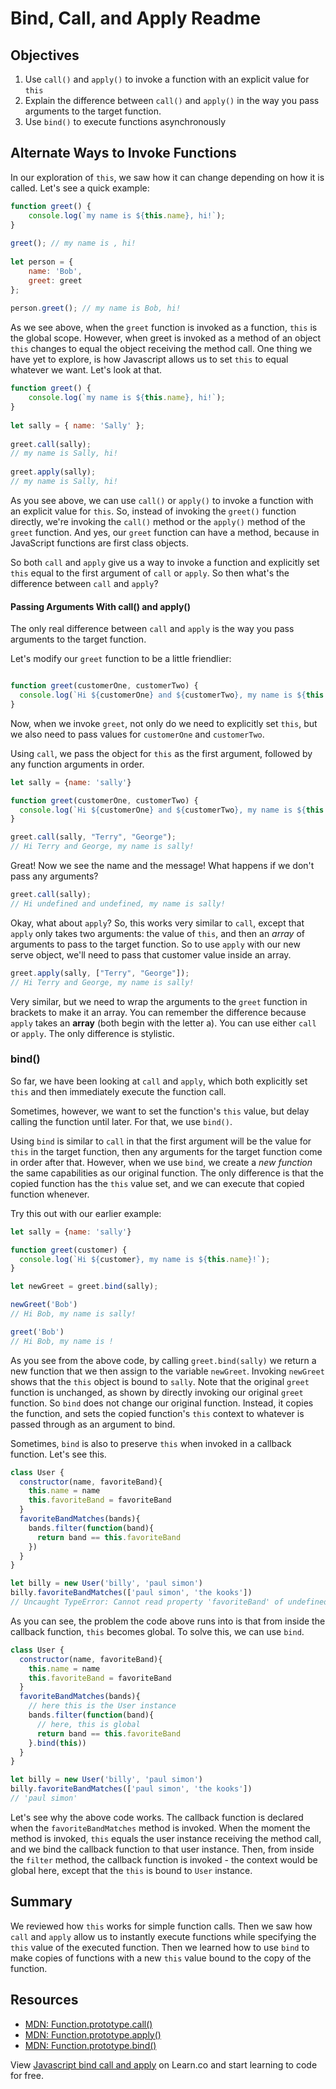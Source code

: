 # Bind, Call, and Apply Readme

## Objectives
1. Use `call()` and `apply()` to invoke a function with an explicit value for `this`
2. Explain the difference between `call()` and `apply()` in the way you pass arguments to the target function.
3. Use `bind()` to execute functions asynchronously

## Alternate Ways to Invoke Functions
In our exploration of `this`, we saw how it can change depending on how it is called.  Let's see a quick example:

```js
function greet() {
    console.log(`my name is ${this.name}, hi!`);
}
 
greet(); // my name is , hi!
 
let person = {
    name: 'Bob',
    greet: greet
};
 
person.greet(); // my name is Bob, hi!
```

As we see above, when the `greet` function is invoked as a function, `this` is the global scope.  However, when greet is invoked as a method of an object `this` changes to equal the object receiving the method call.  One thing we have yet to explore, is how Javascript allows us to set `this` to equal whatever we want.  Let's look at that.

```js
function greet() {
    console.log(`my name is ${this.name}, hi!`);
}
 
let sally = { name: 'Sally' };
 
greet.call(sally);
// my name is Sally, hi!
 
greet.apply(sally);
// my name is Sally, hi!
```

As you see above, we can use `call()` or `apply()` to invoke a function with an explicit value for `this`.  So, instead of invoking the `greet()` function directly, we're invoking the `call()` method or the `apply()` method of the `greet` function.  And yes, our `greet` function can have a method, because in JavaScript functions are first class objects.   

So both `call` and `apply` give us a way to invoke a function and explicitly set `this` equal to the first argument of `call` or `apply`.  So then what's the difference between `call` and `apply`?

#### Passing Arguments With call() and apply()

The only real difference between `call` and `apply` is the way you pass arguments to the target function.

Let's modify our `greet` function to be a little friendlier:
```js

function greet(customerOne, customerTwo) {
  console.log(`Hi ${customerOne} and ${customerTwo}, my name is ${this.name}!`);
}
```

Now, when we invoke `greet`, not only do we need to explicitly set `this`, but we also need to pass values for `customerOne` and `customerTwo`.

Using `call`, we pass the object for `this` as the first argument, followed by any function arguments in order.

```js
let sally = {name: 'sally'}

function greet(customerOne, customerTwo) {
  console.log(`Hi ${customerOne} and ${customerTwo}, my name is ${this.name}!`);
}

greet.call(sally, "Terry", "George");
// Hi Terry and George, my name is sally!
```

Great! Now we see the name and the message! What happens if we don't pass any arguments?

```js
greet.call(sally);
// Hi undefined and undefined, my name is sally!
```

Okay, what about `apply`? So, this works very similar to `call`, except that `apply` only takes two arguments: the value of `this`, and then an *array* of arguments to pass to the target function. So to use `apply` with our new serve object, we'll need to pass that customer value inside an array.

```js
greet.apply(sally, ["Terry", "George"]);
// Hi Terry and George, my name is sally!
```

Very similar, but we need to wrap the arguments to the `greet` function in brackets to make it an array.  You can remember the difference because `apply` takes an **array** (both begin with the letter a).  You can use either `call` or `apply`.  The only difference is stylistic.

### bind()

So far, we have been looking at `call` and `apply`, which both explicitly set `this` and then immediately execute the function call.

Sometimes, however, we want to set the function's `this` value, but delay calling the function until later. For that, we use `bind()`.

Using `bind` is similar to `call` in that the first argument will be the value for `this` in the target function, then any arguments for the target function come in order after that.  However, when we use `bind`, we create a *new function* the same capabilities as our original function.  The only difference is that the copied function has the `this` value set, and we can execute that copied function whenever.

Try this out with our earlier example:

```js
let sally = {name: 'sally'}

function greet(customer) {
  console.log(`Hi ${customer}, my name is ${this.name}!`);
}

let newGreet = greet.bind(sally);

newGreet('Bob')
// Hi Bob, my name is sally!

greet('Bob')
// Hi Bob, my name is !
```

As you see from the above code, by calling `greet.bind(sally)` we return a new function that we then assign to the variable `newGreet`.  Invoking `newGreet` shows that the `this` object is bound to `sally`.  Note that the original `greet` function is unchanged, as shown by directly invoking our original `greet` function.  So `bind` does not change our original function.  Instead, it copies the function, and sets the copied function's `this` context to whatever is passed through as an argument to bind.  

Sometimes, `bind` is also to preserve `this` when invoked in a callback function.  Let's see this.

```js
class User {
  constructor(name, favoriteBand){
    this.name = name
    this.favoriteBand = favoriteBand
  }
  favoriteBandMatches(bands){
    bands.filter(function(band){
      return band == this.favoriteBand
    })
  }
}

let billy = new User('billy', 'paul simon')
billy.favoriteBandMatches(['paul simon', 'the kooks'])
// Uncaught TypeError: Cannot read property 'favoriteBand' of undefined
```

As you can see, the problem the code above runs into is that from inside the callback function, `this` becomes global.  To solve this, we can use `bind`.   

```js
class User {
  constructor(name, favoriteBand){
    this.name = name
    this.favoriteBand = favoriteBand
  }
  favoriteBandMatches(bands){
    // here this is the User instance
    bands.filter(function(band){
      // here, this is global
      return band == this.favoriteBand
    }.bind(this))
  }
}

let billy = new User('billy', 'paul simon')
billy.favoriteBandMatches(['paul simon', 'the kooks'])
// 'paul simon'
```

Let's see why the above code works.  The callback function is declared when the `favoriteBandMatches` method is invoked.  When the moment the method is invoked, `this` equals the user instance receiving the method call, and we bind the callback function to that user instance.  Then, from inside the `filter` method, the callback function is invoked - the context would be global here, except that the `this` is bound to `User` instance.

## Summary

We reviewed how `this` works for simple function calls. Then we saw how `call` and `apply` allow us to instantly execute functions while specifying the `this` value of the executed function.  Then we learned how to use `bind` to make copies of functions with a new `this` value bound to the copy of the function.

## Resources

- [MDN: Function.prototype.call()](https://developer.mozilla.org/en-US/docs/Web/JavaScript/Reference/Global_Objects/Function/call)
- [MDN: Function.prototype.apply()](https://developer.mozilla.org/en-US/docs/Web/JavaScript/Reference/Global_Objects/Function/apply)
- [MDN: Function.prototype.bind()](https://developer.mozilla.org/en-US/docs/Web/JavaScript/Reference/Global_Objects/Function/bind)

<p class='util--hide'>View <a href='https://learn.co/lessons/js-object-oriented-bind-call-apply-readme'>Javascript bind call and apply</a> on Learn.co and start learning to code for free.</p>
